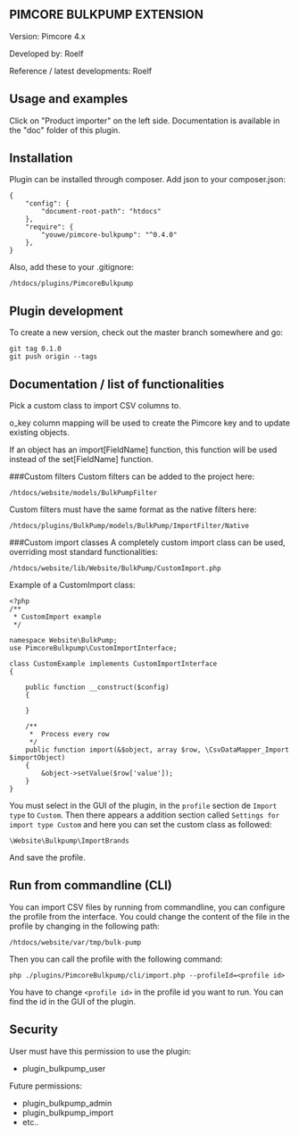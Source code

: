 PIMCORE BULKPUMP EXTENSION
--------------------------

Version: Pimcore 4.x

Developed by: Roelf

Reference / latest developments: Roelf


Usage and examples
------------------

Click on "Product importer" on the left side.
Documentation is available in the "doc" folder of this plugin.


Installation
------------

Plugin can be installed through composer. Add json to your composer.json:

    {
        "config": {
            "document-root-path": "htdocs"
        },
        "require": {
            "youwe/pimcore-bulkpump": "^0.4.0"
        },
    }


Also, add these to your .gitignore:

    /htdocs/plugins/PimcoreBulkpump


Plugin development
------------------

To create a new version, check out the master branch somewhere and go:

    git tag 0.1.0
    git push origin --tags


Documentation / list of functionalities
---------------------------------------

Pick a custom class to import CSV columns to.

o_key column mapping will be used to create the Pimcore key and to update existing objects.

If an object has an import[FieldName] function, this function will be used instead of the set[FieldName] function.

###Custom filters
Custom filters can be added to the project here:

    /htdocs/website/models/BulkPumpFilter

Custom filters must have the same format as the native filters here:

    /htdocs/plugins/BulkPump/models/BulkPump/ImportFilter/Native

###Custom import classes
A completely custom import class can be used, overriding most standard functionalities:

    /htdocs/website/lib/Website/BulkPump/CustomImport.php

Example of a CustomImport class:

    <?php
    /**
     * CustomImport example
     */

    namespace Website\BulkPump;
    use PimcoreBulkpump\CustomImportInterface;
    
    class CustomExample implements CustomImportInterface
    {
    
        public function __construct($config)
        {
    
        }
 
        /**
         *  Process every row
         */
        public function import(&$object, array $row, \CsvDataMapper_Import $importObject)
        {
            &object->setValue($row['value']);
        }
    }
    
You must select in the GUI of the plugin, in the `profile` section de `Import type` to `Custom`. Then there appears a addition section called `Settings for import type Custom` and here you can set the custom class as followed:

    \Website\Bulkpump\ImportBrands
    
And save the profile.

Run from commandline (CLI)
--------------------------

You can import CSV files by running from commandline, you can configure the profile from the interface.
You could change the content of the file in the profile by changing in the following path:

    /htdocs/website/var/tmp/bulk-pump

Then you can call the profile with the following command:

    php ./plugins/PimcoreBulkpump/cli/import.php --profileId=<profile id>

You have to change `<profile id>` in the profile id you want to run. You can find the id in the GUI of the plugin.

Security
--------

User must have this permission to use the plugin: 
*   plugin_bulkpump_user

Future permissions:
*   plugin_bulkpump_admin
*   plugin_bulkpump_import
*   etc..



